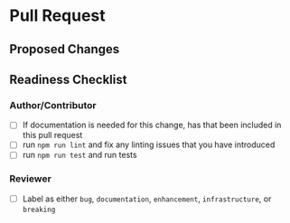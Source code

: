 # Pull Request

<!-- PR title should be brief and descriptive for a good changelog entry -->

## Proposed Changes

<!-- Describe what the changes are and link to a GitHub Issue if one exists -->

## Readiness Checklist

### Author/Contributor

- [ ] If documentation is needed for this change, has that been included in this pull request
- [ ] run `npm run lint` and fix any linting issues that you have introduced
- [ ] run `npm run test` and run tests

### Reviewer

- [ ] Label as either `bug`, `documentation`, `enhancement`, `infrastructure`, or `breaking`
